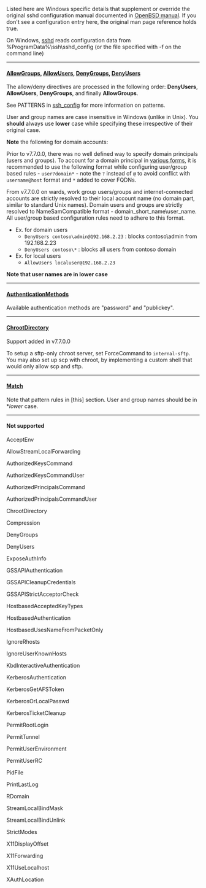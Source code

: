 Listed here are Windows specific details that supplement or override the original sshd configuration manual documented in [OpenBSD manual](https://man.openbsd.org/sshd_config). If you don't see a configuration entry here, the original man page reference holds true.

On Windows, [sshd](https://man.openbsd.org/sshd) reads configuration data from %ProgramData%\ssh\sshd_config (or the file specified with -f on the command line)
_______
#### [AllowGroups](https://man.openbsd.org/sshd_config#AllowGroups), [AllowUsers](https://man.openbsd.org/sshd_config#AllowUsers), [DenyGroups](https://man.openbsd.org/sshd_config#DenyGroups), [DenyUsers](https://man.openbsd.org/sshd_config#DenyUsers)
The allow/deny directives are processed in the following order: **DenyUsers**, **AllowUsers**, **DenyGroups**, and finally **AllowGroups**. 

See PATTERNS in [ssh_config](http://man.openbsd.org/ssh_config.5#PATTERNS) for more information on patterns.

User and group names are case insensitive in Windows (unlike in Unix). You **should** always use **lower** case while specifying these irrespective of their original case.  

**Note** the following for domain accounts:

Prior to v7.7.0.0, there was no well defined way to specify domain principals (users and groups). To account for a domain principal in [various forms](https://msdn.microsoft.com/en-us/library/windows/desktop/ms724268(v=vs.85).aspx), it is recommended to use the following format while configuring user/group based rules - `user?domain*` - note the `?` instead of `@` to avoid conflict with `username@host` format and `*` added to cover FQDNs.

From v7.7.0.0 on wards, work group users/groups and internet-connected accounts are strictly resolved to their local account name (no domain part, similar to standard Unix names). Domain users and groups are strictly resolved to NameSamCompatible format - domain_short_name\user_name. All user/group based configuration rules need to adhere to this format. 

- Ex. for domain users 
  - `DenyUsers contoso\admin@192.168.2.23` : blocks contoso\admin from 192.168.2.23
  - `DenyUsers contoso\*`  : blocks all users from contoso domain
- Ex. for local users  
  - `AllowUsers localuser@192.168.2.23`

**Note that user names are in lower case**

______
#### [AuthenticationMethods](https://man.openbsd.org/sshd_config#AuthenticationMethods)
Available authentication methods are "password" and "publickey".
______
#### [ChrootDirectory](https://man.openbsd.org/sshd_config#ChrootDirectory)
Support added in v7.7.0.0

To setup a sftp-only chroot server, set ForceCommand to `internal-sftp`. You may also set up scp with chroot, by implementing a custom shell that would only allow scp and sftp. 

______
#### [Match](https://man.openbsd.org/sshd_config#Match)
Note that pattern rules in [this] section. User and group names should be in **lower* case.
______
#### Not supported
AcceptEnv

AllowStreamLocalForwarding

AuthorizedKeysCommand

AuthorizedKeysCommandUser

AuthorizedPrincipalsCommand

AuthorizedPrincipalsCommandUser

ChrootDirectory

Compression

DenyGroups

DenyUsers

ExposeAuthInfo

GSSAPIAuthentication

GSSAPICleanupCredentials

GSSAPIStrictAcceptorCheck

HostbasedAcceptedKeyTypes

HostbasedAuthentication

HostbasedUsesNameFromPacketOnly

IgnoreRhosts

IgnoreUserKnownHosts

KbdInteractiveAuthentication

KerberosAuthentication

KerberosGetAFSToken

KerberosOrLocalPasswd

KerberosTicketCleanup

PermitRootLogin

PermitTunnel

PermitUserEnvironment

PermitUserRC

PidFile

PrintLastLog

RDomain

StreamLocalBindMask

StreamLocalBindUnlink

StrictModes

X11DisplayOffset

X11Forwarding

X11UseLocalhost

XAuthLocation







